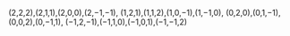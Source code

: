 (2,2,2),(2,1,1),(2,0,0),(2,−1,−1), (1,2,1),(1,1,2),(1,0,−1),(1,−1,0), (0,2,0),(0,1,−1),(0,0,2),(0,−1,1), (−1,2,−1),(−1,1,0),(−1,0,1),(−1,−1,2)
